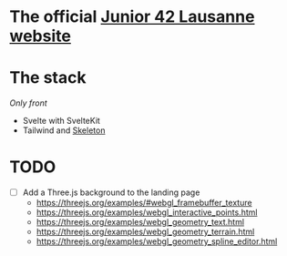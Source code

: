 # The official [Junior 42 Lausanne website](https://junior-42lausanne.github.io/)

# The stack

_Only front_

- Svelte with SvelteKit
- Tailwind and [Skeleton](https://www.skeleton.dev/)

# TODO

- [ ] Add a Three.js background to the landing page
  - https://threejs.org/examples/#webgl_framebuffer_texture
  - https://threejs.org/examples/webgl_interactive_points.html
  - https://threejs.org/examples/webgl_geometry_text.html
  - https://threejs.org/examples/webgl_geometry_terrain.html
  - https://threejs.org/examples/webgl_geometry_spline_editor.html
